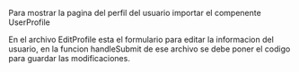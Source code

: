 Para mostrar la pagina del perfil del usuario importar el compenente UserProfile

En el archivo EditProfile esta el formulario para editar la informacion del usuario, en la funcion handleSubmit de ese archivo se debe poner el codigo para guardar las modificaciones.

